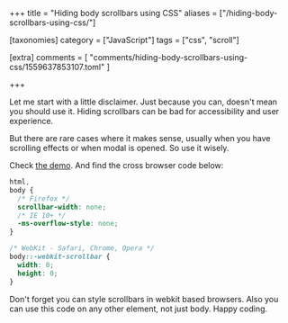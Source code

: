 +++
title = "Hiding body scrollbars using CSS"
aliases = ["/hiding-body-scrollbars-using-css/"]

[taxonomies]
category = ["JavaScript"]
tags = ["css", "scroll"]

[extra]
comments = [
  "comments/hiding-body-scrollbars-using-css/1559637853107.toml"
]

+++

Let me start with a little disclaimer. Just because you can, doesn't mean you should use it. Hiding scrollbars can be bad for accessibility and user experience.

But there are rare cases where it makes sense, usually when you have scrolling effects or when modal is opened. So use it wisely.

Check [the demo](/demos/hide-body-scrollbars/). And find the cross browser code below:

<!-- more -->

```scss
html,
body {
  /* Firefox */
  scrollbar-width: none;
  /* IE 10+ */
  -ms-overflow-style: none;
}

/* WebKit - Safari, Chrome, Opera */
body::-webkit-scrollbar {
  width: 0;
  height: 0;
}
```

Don't forget you can style scrollbars in webkit based browsers. Also you can use this code on any other element, not just body. Happy coding.
